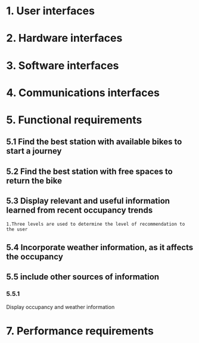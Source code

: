 # 1. User interfaces





# 2. Hardware interfaces


# 3. Software interfaces
# 4. Communications interfaces

# 5. Functional requirements
## 5.1 Find the best station with available bikes to start a journey
## 5.2 Find the best station with free spaces to return the bike
## 5.3 Display relevant and useful information learned from recent occupancy trends
    1.Three levels are used to determine the level of recommendation to the user
    
## 5.4 Incorporate weather information, as it affects the occupancy

## 5.5 include other sources of information
### 5.5.1 






Display occupancy and weather information
# 7. Performance requirements

